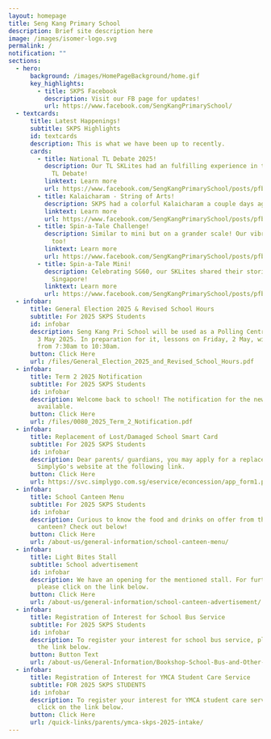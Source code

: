 ```yaml
---
layout: homepage
title: Seng Kang Primary School
description: Brief site description here
image: /images/isomer-logo.svg
permalink: /
notification: ""
sections:
  - hero:
      background: /images/HomePageBackground/home.gif
      key_highlights:
        - title: SKPS Facebook
          description: Visit our FB page for updates!
          url: https://www.facebook.com/SengKangPrimarySchool/
  - textcards:
      title: Latest Happenings!
      subtitle: SKPS Highlights
      id: textcards
      description: This is what we have been up to recently.
      cards:
        - title: National TL Debate 2025!
          description: Our TL SKLites had an fulfilling experience in this year's National
            TL Debate!
          linktext: Learn more
          url: https://www.facebook.com/SengKangPrimarySchool/posts/pfbid02Dynk8wBuEebkWvkrV4tYUCowMGQgVxLtDKYz1aUjGAbWDH3HGWeWR2rJ4eiK7un8l
        - title: Kalaicharam - String of Arts!
          description: SKPS had a colorful Kalaicharam a couple days ago!
          linktext: Learn more
          url: https://www.facebook.com/SengKangPrimarySchool/posts/pfbid037MazXVVVxbiqKQL1rN1FobPCstNycPeWd57129TGze9YY8D5FPVFMfyY9HNXhqLSl
        - title: Spin-a-Tale Challenge!
          description: Similar to mini but on a grander scale! Our vibrant PSG chipped in
            too!
          linktext: Learn more
          url: https://www.facebook.com/SengKangPrimarySchool/posts/pfbid02sopVp4XxW6Anz7tCXQtqU8awibhg7ugHex5XsU2FfEEmKeB8xKRXtWbPgucjcsjTl
        - title: Spin-a-Tale Mini!
          description: Celebrating SG60, our SKLites shared their stories regarding
            Singapore!
          linktext: Learn more
          url: https://www.facebook.com/SengKangPrimarySchool/posts/pfbid0LENFeYXdBA2Xf2mwCpoUakFxTUKK2sfR7cSoWzE32SosZ7Y9N1rsoGjvaYZjN7wFl
  - infobar:
      title: General Election 2025 & Revised School Hours
      subtitle: For 2025 SKPS Students
      id: infobar
      description: Seng Kang Pri School will be used as a Polling Centre for GE2025 on
        3 May 2025. In preparation for it, lessons on Friday, 2 May, will be
        from 7:30am to 10:30am.
      button: Click Here
      url: /files/General_Election_2025_and_Revised_School_Hours.pdf
  - infobar:
      title: Term 2 2025 Notification
      subtitle: For 2025 SKPS Students
      id: infobar
      description: Welcome back to school! The notification for the new term is now
        available.
      button: Click Here
      url: /files/0080_2025_Term_2_Notification.pdf
  - infobar:
      title: Replacement of Lost/Damaged School Smart Card
      subtitle: For 2025 SKPS Students
      id: infobar
      description: Dear parents/ guardians, you may apply for a replacement card via
        SimplyGo's website at the following link.
      button: Click Here
      url: https://svc.simplygo.com.sg/eservice/econcession/app_form1.php?app_type=2
  - infobar:
      title: School Canteen Menu
      subtitle: For 2025 SKPS Students
      id: infobar
      description: Curious to know the food and drinks on offer from the school
        canteen? Check out below!
      button: Click Here
      url: /about-us/general-information/school-canteen-menu/
  - infobar:
      title: Light Bites Stall
      subtitle: School advertisement
      id: infobar
      description: We have an opening for the mentioned stall. For further details,
        please click on the link below.
      button: Click Here
      url: /about-us/general-information/school-canteen-advertisement/
  - infobar:
      title: Registration of Interest for School Bus Service
      subtitle: For 2025 SKPS Students
      id: infobar
      description: To register your interest for school bus service, please click on
        the link below.
      button: Button Text
      url: /about-us/General-Information/Bookshop-School-Bus-and-Other-Services/
  - infobar:
      title: Registration of Interest for YMCA Student Care Service
      subtitle: FOR 2025 SKPS STUDENTS
      id: infobar
      description: To register your interest for YMCA student care service, please
        click on the link below.
      button: Click Here
      url: /quick-links/parents/ymca-skps-2025-intake/
---
```

